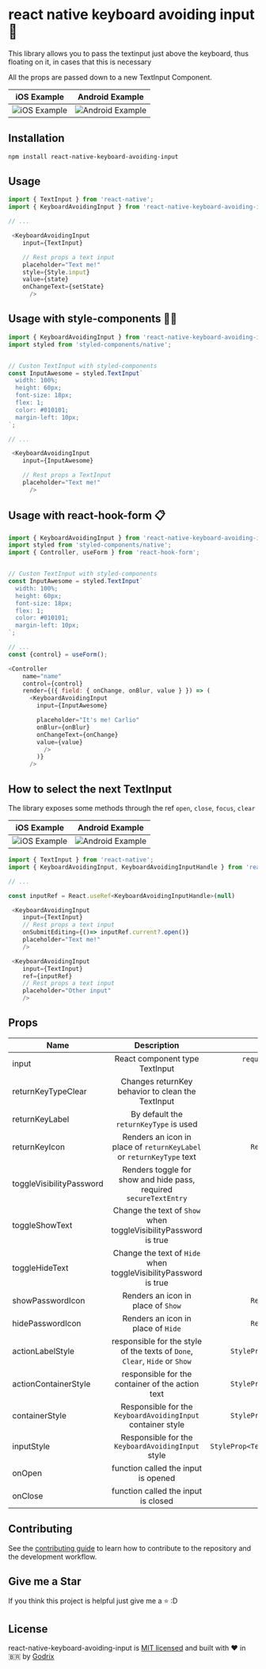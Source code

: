 # react native keyboard avoiding input 📲
This library allows you to pass the textinput just above the keyboard, thus floating on it, in cases that this is necessary

All the props are passed down to a new TextInput Component.

|           iOS Example            |           Android Example        |
| :---------------------------: | :---------------------------: |
| ![iOS Example](./.github/images/ios/sample.gif) | ![Android Example](./.github/images/android/sample.gif) |

## Installation

```sh
npm install react-native-keyboard-avoiding-input
```

## Usage

```js
import { TextInput } from 'react-native';
import { KeyboardAvoidingInput } from 'react-native-keyboard-avoiding-input';

// ...

 <KeyboardAvoidingInput
    input={TextInput}

    // Rest props a text input
    placeholder="Text me!"
    style={Style.input}
    value={state}
    onChangeText={setState}
      />
```

## Usage with style-components 💅🏾

```js
import { KeyboardAvoidingInput } from 'react-native-keyboard-avoiding-input';
import styled from 'styled-components/native';


// Custon TextInput with styled-components
const InputAwesome = styled.TextInput`
  width: 100%;
  height: 60px;
  font-size: 18px;
  flex: 1;
  color: #010101;
  margin-left: 10px;
`;

// ...

 <KeyboardAvoidingInput
    input={InputAwesome}

    // Rest props a TextInput
    placeholder="Text me!"
      />
```
## Usage with react-hook-form 📋

```js
import { KeyboardAvoidingInput } from 'react-native-keyboard-avoiding-input';
import styled from 'styled-components/native';
import { Controller, useForm } from 'react-hook-form';


// Custon TextInput with styled-components
const InputAwesome = styled.TextInput`
  width: 100%;
  height: 60px;
  font-size: 18px;
  flex: 1;
  color: #010101;
  margin-left: 10px;
`;

// ...
const {control} = useForm();

<Controller
    name="name"
    control={control}
    render={({ field: { onChange, onBlur, value } }) => (
      <KeyboardAvoidingInput
        input={InputAwesome}

        placeholder="It's me! Carlio"
        onBlur={onBlur}
        onChangeText={onChange}
        value={value}
          />
        )}
      />
```
## How to select the next TextInput
The library exposes some methods through the ref `open`, `close`, `focus`, `clear`

|           iOS Example            |           Android Example        |
| :---------------------------: | :---------------------------: |
| ![iOS Example](./.github/images/ios/sample-ref.gif) | ![Android Example](./.github/images/android/sample-ref.gif) |

```js
import { TextInput } from 'react-native';
import { KeyboardAvoidingInput, KeyboardAvoidingInputHandle } from 'react-native-keyboard-avoiding-input';

// ...

const inputRef = React.useRef<KeyboardAvoidingInputHandle>(null)

 <KeyboardAvoidingInput
    input={TextInput}
    // Rest props a text input
    onSubmitEditing={()=> inputRef.current?.open()}
    placeholder="Text me!"
    />

 <KeyboardAvoidingInput
    input={TextInput}
    ref={inputRef}
    // Rest props a text input
    placeholder="Other input"
    />

```

## Props

| Name   |      Description      |  Details |
|----------|:-------------:|------:|
| input |  React component type TextInput | `required` TextInput Component |
|returnKeyTypeClear| Changes returnKey behavior to clean the TextInput | `boolean` |
|returnKeyLabel| By default the `returnKeyType` is used | `string` |
|returnKeyIcon| Renders an icon in place of `returnKeyLabel` or `returnKeyType` text  | `React component` |
|toggleVisibilityPassword| Renders toggle for show and hide pass, required `secureTextEntry` | `boolean` |
|toggleShowText|Change the text of `Show` when toggleVisibilityPassword is true | `string` |
|toggleHideText| Change the text of `Hide` when toggleVisibilityPassword is true | `string` |
|showPasswordIcon| Renders an icon in place of `Show` | `React component` |
|hidePasswordIcon|Renders an icon in place of `Hide`| `React component` |
|actionLabelStyle| responsible for the style of the texts of `Done`, `Clear`, `Hide` or `Show` | `StyleProp<TextStyle>` |
|actionContainerStyle| responsible for the container of the action text | `StyleProp<ViewStyle>` |
|containerStyle| Responsible for the `KeyboardAvoidingInput` container style | `StyleProp<ViewStyle>` |
|inputStyle| Responsible for the `KeyboardAvoidingInput` style | `StyleProp<TextInputStyle>`  |
|onOpen| function called the input is opened | `function` |
|onClose| function called the input is closed| `function` |

## Contributing

See the [contributing guide](CONTRIBUTING.md) to learn how to contribute to the repository and the development workflow.

## Give me a Star
If you think this project is helpful just give me a ⭐️ :D

## License

react-native-keyboard-avoiding-input is [MIT licensed](https://github.com/godrix/react-native-keyboard-avoiding-input/tree/main/LICENSE) and built with ❤️ in 🇧🇷 by [Godrix](https://www.linkedin.com/in/carlosgodri/)

